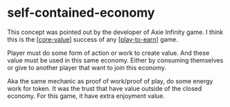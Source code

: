 # self-contained-economy

This concept was pointed out by the developer of Axie Infinity game.
I think this is the [[core-value]] success of any [[play-to-earn]] game.

Player must do some form of action or work to create value. And these value must be used in this same economy. Either by consuming themselves or give to another player that want to join this economy.

Aka the same mechanic as proof of work/proof of play, do some energy work for token. It was the trust that have value outside of the closed economy. For this game, it have extra enjoyment value.

[//begin]: # "Autogenerated link references for markdown compatibility"
[core-value]: core-value "core value"
[play-to-earn]: play-to-earn "Play To Earn"
[//end]: # "Autogenerated link references"